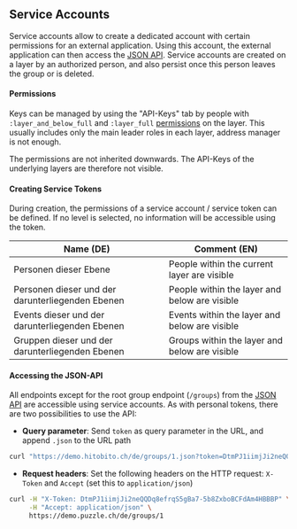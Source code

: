## Service Accounts

Service accounts allow to create a dedicated account with certain permissions for an external application. Using this account, the external application can then access the [JSON API](05_rest_api.md). Service accounts are created on a layer by an authorized person, and also persist once this person leaves the group or is deleted.

#### Permissions
Keys can be managed by using the "API-Keys" tab by people with `:layer_and_below_full` and `:layer_full` [permissions](../architecture/08_konzepte.md) on the layer. This usually includes only the main leader roles in each layer, address manager is not enough.

The permissions are not inherited downwards. The API-Keys of the underlying layers are therefore not visible.

#### Creating Service Tokens
During creation, the permissions of a service account / service token can be defined. If no level is selected, no information will be accessible using the token.

| Name (DE)                                        | Comment (EN)                                  |
| ---                                              | ---                                           |
| Personen dieser Ebene                            | People within the current layer are visible   |
| Personen dieser und der darunterliegenden Ebenen | People within the layer and below are visible |
| Events dieser und der darunterliegenden Ebenen   | Events within the layer and below are visible |
| Gruppen dieser und der darunterliegenden Ebenen  | Groups within the layer and below are visible |


#### Accessing the JSON-API

All endpoints except for the root group endpoint (`/groups`) from the [JSON API](05_rest_api.md) are accessible using service accounts. As with personal tokens, there are two possibilities to use the API:

* **Query parameter**: Send `token` as query parameter in the URL, and append `.json` to the URL path
```bash
curl "https://demo.hitobito.ch/de/groups/1.json?token=DtmPJ1iimjJi2neQQDq8efrqS5gBa7-5b8ZxboBCFdAm4HBBBP"
```

* **Request headers**: Set the following headers on the HTTP request: `X-Token` and `Accept` (set this to `application/json`)
```bash
curl -H "X-Token: DtmPJ1iimjJi2neQQDq8efrqS5gBa7-5b8ZxboBCFdAm4HBBBP" \
     -H "Accept: application/json" \
     https://demo.puzzle.ch/de/groups/1
```
